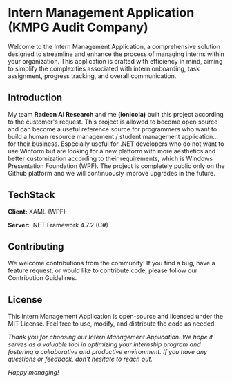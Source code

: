 # Intern Management Application (KMPG Audit Company)

Welcome to the Intern Management Application, a comprehensive solution designed to streamline and enhance the process of managing interns within your organization. This application is crafted with efficiency in mind, aiming to simplify the complexities associated with intern onboarding, task assignment, progress tracking, and overall communication.

## Introduction

My team **Radeon AI Research** and me **(ionicola)** built this project according to the customer's request. This project is allowed to become open source and can become a useful reference source for programmers who want to build a human resource management / student management application... for their business. Especially useful for .NET developers who do not want to use Winform but are looking for a new platform with more aesthetics and better customization according to their requirements, which is Windows Presentation Foundation (WPF). The project is completely public only on the Github platform and we will continuously improve upgrades in the future.


## TechStack

**Client:** XAML (WPF)

**Server:** .NET Framework 4.7.2 (C#)

## Contributing

We welcome contributions from the community! If you find a bug, have a feature request, or would like to contribute code, please follow our Contribution Guidelines.

## License
This Intern Management Application is open-source and licensed under the MIT License. Feel free to use, modify, and distribute the code as needed.


*Thank you for choosing our Intern Management Application. We hope it serves as a valuable tool in optimizing your internship program and fostering a collaborative and productive environment. If you have any questions or feedback, don't hesitate to reach out.*

*Happy managing!*
